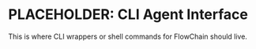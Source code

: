 # PLACEHOLDER: CLI Agent Interface

This is where CLI wrappers or shell commands for FlowChain should live.

